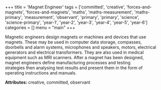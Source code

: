 +++
title = 'Magnet Engineer'
tags = ['committed', 'creative', 'forces-and-magnets', 'forces-and-magnets', 'maths', 'maths-measurement', 'maths-primary', 'measurement', 'observant', 'primary', 'primary', 'science', 'science-primary', 'year-1', 'year-2', 'year-3', 'year-4', 'year-5', 'year-6']
categories = []
menu = "main"
+++

Magnetic engineers design magnets or machines and devices that use magnets. These may be used in computer data storage, compasses, doorbells and alarm systems, microphones and speakers, motors, electrical generators and electrical transformers. They are also used in medical equipment such as MRI scanners. After a magnet has been designed, magnet engineers define manufacturing processes and testing strategies then analysing test results and present them in the form of operating instructions and manuals.

<strong>Attributes: </strong>creative, committed, observant
